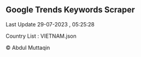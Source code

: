 

## Google Trends Keywords Scraper 
 
Last Update 29-07-2023 , 05:25:28

Country List :
VIETNAM.json



© Abdul Muttaqin 
